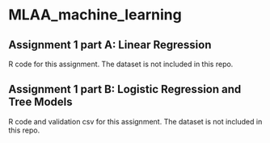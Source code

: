 # MLAA_machine_learning
## Assignment 1 part A: Linear Regression
R code for this assignment. The dataset is not included in this repo. 

## Assignment 1 part B: Logistic Regression and Tree Models
R code and validation csv for this assignment. The dataset is not included in this repo. 
